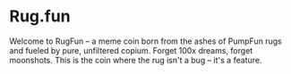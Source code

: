 # Rug.fun
Welcome to RugFun – a meme coin born from the ashes of PumpFun rugs and fueled by pure, unfiltered copium.  Forget 100x dreams, forget moonshots. This is the coin where the rug isn't a bug – it's a feature.
